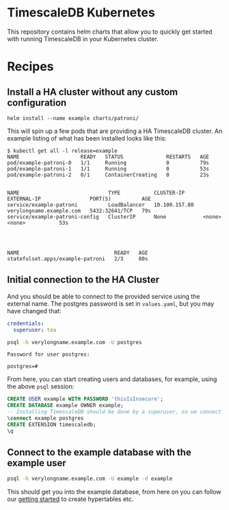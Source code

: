 # TimescaleDB Kubernetes

This repository contains helm charts that allow you to quickly get started with running TimescaleDB in your Kubernetes
cluster.

# Recipes

## Install a HA cluster without any custom configuration
```
helm install --name example charts/patroni/
```

This will spin up a few pods that are providing a HA TimescaleDB cluster. An example listing of what has been installed
looks like this:

```
$ kubectl get all -l release=example
NAME                    READY   STATUS              RESTARTS   AGE
pod/example-patroni-0   1/1     Running             0          79s
pod/example-patroni-1   1/1     Running             0          53s
pod/example-patroni-2   0/1     ContainerCreating   0          23s


NAME                             TYPE           CLUSTER-IP      EXTERNAL-IP                PORT(S)          AGE
service/example-patroni          LoadBalancer   10.100.157.80   verylongname.example.com   5432:32641/TCP   79s
service/example-patroni-config   ClusterIP      None            <none>                     <none>           53s




NAME                               READY   AGE
statefulset.apps/example-patroni   2/3     80s

```

## Initial connection to the HA Cluster
And you should be able to connect to the provided service using the external name.
The postgres password is set in `values.yaml`, but you may have changed that:
```yaml
credentials:
  superuser: tea
```
```bash
psql -h verylongname.example.com -U postgres
```
```
Password for user postgres: 

postgres=#
```

From here, you can start creating users and databases, for example, using the above `psql` session:
```sql
CREATE USER example WITH PASSWORD 'thisIsInsecure';
CREATE DATABASE example OWNER example;
-- Installing TimescaleDB should be done by a superuser, so we connect to the new db and install it
\connect example postgres
CREATE EXTENSION timescaledb;
\q
```

## Connect to the example database with the example user
```bash
psql -h verylongname.example.com -U example -d example
```
This should get you into the example database, from here on you can follow
our [getting started](https://docs.timescale.com/latest/getting-started/creating-hypertables) to create hypertables etc.